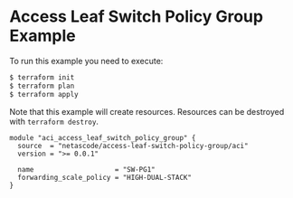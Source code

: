 <!-- BEGIN_TF_DOCS -->
# Access Leaf Switch Policy Group Example

To run this example you need to execute:

```bash
$ terraform init
$ terraform plan
$ terraform apply
```

Note that this example will create resources. Resources can be destroyed with `terraform destroy`.

```hcl
module "aci_access_leaf_switch_policy_group" {
  source  = "netascode/access-leaf-switch-policy-group/aci"
  version = ">= 0.0.1"

  name                    = "SW-PG1"
  forwarding_scale_policy = "HIGH-DUAL-STACK"
}

```
<!-- END_TF_DOCS -->